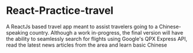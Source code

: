 # React-Practice-travel

A ReactJs based travel app meant to assist travelers going to a Chinese-speaking country.  Although a work in-progress, the final version will have the ability to seamlessly search for flights using Google's QPX Express API, read the latest news articles from the area and learn basic Chinese
